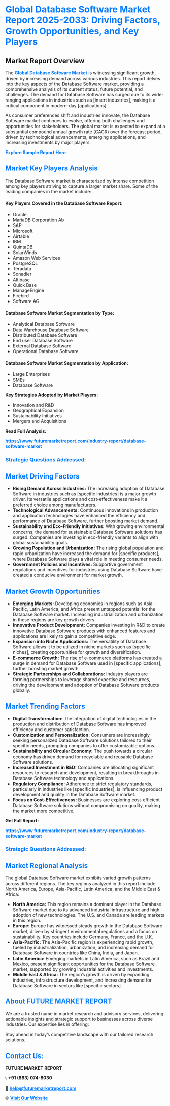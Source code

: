 <h1 style="color: #007BFF;">Global Database Software Market Report 2025-2033: Driving Factors, Growth Opportunities, and Key Players</h1>

<section id="overview">
<h2>Market Report Overview</h2>
<p>The <a href="https://www.futuremarketreport.com/industry-report/database-software-market" style="color: #007BFF; text-decoration: none;"><strong>Global Database Software Market</strong></a> is witnessing significant growth, driven by increasing demand across various industries. This report delves into the key aspects of the Database Software market, providing a comprehensive analysis of its current status, future potential, and challenges. The demand for Database Software has surged due to its wide-ranging applications in industries such as [insert industries], making it a critical component in modern-day [applications].</p>
<p>As consumer preferences shift and industries innovate, the Database Software market continues to evolve, offering both challenges and opportunities for stakeholders. The global market is expected to expand at a substantial compound annual growth rate (CAGR) over the forecast period, driven by technological advancements, emerging applications, and increasing investments by major players.</p>
</section>

<section id="overview">
<p><a href="https://www.futuremarketreport.com/request-sample/reportId=116811" style="color: #007BFF; text-decoration: none;"><strong>Explore Sample Report Here</strong></a></p>
</section>

<section id="key-players">
<h2 style="color: #007BFF;">Market Key Players Analysis</h2>
<p>The Database Software market is characterized by intense competition among key players striving to capture a larger market share. Some of the leading companies in the market include:</p>
<h4>Key Players Covered in the Database Software Report:</h4>
<ul><li>Oracle</li><li>MariaDB Corporation Ab</li><li>SAP</li><li>Microsoft</li><li>Airtable</li><li>IBM</li><li>QuintaDB</li><li>SolarWinds</li><li>Amazon Web Services</li><li>PostgreSQL</li><li>Teradata</li><li>Sonadier</li><li>Altibase</li><li>Quick Base</li><li>ManageEngine</li><li>Firebird</li><li>Software AG</li></ul>
<h4>Database Software Market Segmentation by Type:</h4>
<ul><li>Analytical Database Software</li><li>Data Warehouse Database Software</li><li>Distributed Database Software</li><li>End user Database Software</li><li>External Database Software</li><li>Operational Database Software</li></ul>

<h4>Database Software Market Segmentation by Application:</h4>
<ul><li>Large Enterprises</li><li>SMEs</li><li>Database Software</li></ul>
<p><strong>Key Strategies Adopted by Market Players:</strong></p>
<ul>
<li>Innovation and R&D</li>
<li>Geographical Expansion</li>
<li>Sustainability Initiatives</li>
<li>Mergers and Acquisitions</li>
</ul>
</section>

<section>
<p><strong>Read Full Analysis: </strong></p><a href="https://www.futuremarketreport.com/industry-report/database-software-market" style="color: #007BFF; text-decoration: none;"><strong>https://www.futuremarketreport.com/industry-report/database-software-market</strong></a>
<h3 style="color: #007BFF;">Strategic Questions Addressed:</h3>
</section>

<section id="driving-factors">
<h2 style="color: #007BFF;">Market Driving Factors</h2>
<ul>
<li><strong>Rising Demand Across Industries:</strong> The increasing adoption of Database Software in industries such as [specific industries] is a major growth driver. Its versatile applications and cost-effectiveness make it a preferred choice among manufacturers.</li>
<li><strong>Technological Advancements:</strong> Continuous innovations in production and application technologies have enhanced the efficiency and performance of Database Software, further boosting market demand.</li>
<li><strong>Sustainability and Eco-Friendly Initiatives:</strong> With growing environmental concerns, the demand for sustainable Database Software solutions has surged. Companies are investing in eco-friendly variants to align with global sustainability goals.</li>
<li><strong>Growing Population and Urbanization:</strong> The rising global population and rapid urbanization have increased the demand for [specific products], where Database Software plays a vital role in meeting consumer needs.</li>
<li><strong>Government Policies and Incentives:</strong> Supportive government regulations and incentives for industries using Database Software have created a conducive environment for market growth.</li>
</ul>
</section>

<section id="growth-opportunities">
<h2 style="color: #007BFF;">Market Growth Opportunities</h2>
<ul>
<li><strong>Emerging Markets:</strong> Developing economies in regions such as Asia-Pacific, Latin America, and Africa present untapped potential for the Database Software market. Increasing industrialization and urbanization in these regions are key growth drivers.</li>
<li><strong>Innovative Product Development:</strong> Companies investing in R&D to create innovative Database Software products with enhanced features and applications are likely to gain a competitive edge.</li>
<li><strong>Expansion into Niche Applications:</strong> The versatility of Database Software allows it to be utilized in niche markets such as [specific niches], creating opportunities for growth and diversification.</li>
<li><strong>E-commerce Growth:</strong> The rise of e-commerce platforms has created a surge in demand for Database Software used in [specific applications], further boosting market growth.</li>
<li><strong>Strategic Partnerships and Collaborations:</strong> Industry players are forming partnerships to leverage shared expertise and resources, driving the development and adoption of Database Software products globally.</li>
</ul>
</section>

<section id="trending-factors">
<h2 style="color: #007BFF;">Market Trending Factors</h2>
<ul>
<li><strong>Digital Transformation:</strong> The integration of digital technologies in the production and distribution of Database Software has improved efficiency and customer satisfaction.</li>
<li><strong>Customization and Personalization:</strong> Consumers are increasingly seeking personalized Database Software solutions tailored to their specific needs, prompting companies to offer customizable options.</li>
<li><strong>Sustainability and Circular Economy:</strong> The push towards a circular economy has driven demand for recyclable and reusable Database Software solutions.</li>
<li><strong>Increased Investment in R&D:</strong> Companies are allocating significant resources to research and development, resulting in breakthroughs in Database Software technology and applications.</li>
<li><strong>Regulatory Compliance:</strong> Adherence to strict regulatory standards, particularly in industries like [specific industries], is influencing product development and quality in the Database Software market.</li>
<li><strong>Focus on Cost-Effectiveness:</strong> Businesses are exploring cost-efficient Database Software solutions without compromising on quality, making the market more competitive.</li>
</ul>
</section>

<section>
<p><strong>Get Full Report: </strong></p><a href="https://www.futuremarketreport.com/industry-report/database-software-market" style="color: #007BFF; text-decoration: none;"><strong>https://www.futuremarketreport.com/industry-report/database-software-market</strong></a>
<h3 style="color: #007BFF;">Strategic Questions Addressed:</h3>
</section>


<section id="regional-analysis">
<h2 style="color: #007BFF;">Market Regional Analysis</h2>
<p>The global Database Software market exhibits varied growth patterns across different regions. The key regions analyzed in this report include North America, Europe, Asia-Pacific, Latin America, and the Middle East & Africa:</p>
<ul>
<li><strong>North America:</strong> This region remains a dominant player in the Database Software market due to its advanced industrial infrastructure and high adoption of new technologies. The U.S. and Canada are leading markets in this region.</li>
<li><strong>Europe:</strong> Europe has witnessed steady growth in the Database Software market, driven by stringent environmental regulations and a focus on sustainability. Key countries include Germany, France, and the U.K.</li>
<li><strong>Asia-Pacific:</strong> The Asia-Pacific region is experiencing rapid growth, fueled by industrialization, urbanization, and increasing demand for Database Software in countries like China, India, and Japan.</li>
<li><strong>Latin America:</strong> Emerging markets in Latin America, such as Brazil and Mexico, present significant opportunities for the Database Software market, supported by growing industrial activities and investments.</li>
<li><strong>Middle East & Africa:</strong> The region’s growth is driven by expanding industries, infrastructure development, and increasing demand for Database Software in sectors like [specific sectors].</li>
</ul>
</section>

<footer>
<h2 style="color: #007BFF;">About FUTURE MARKET REPORT</h2>
<p>We are a trusted name in market research and advisory services, delivering actionable insights and strategic support to businesses across diverse industries. Our expertise lies in offering:</p>

<p>Stay ahead in today’s competitive landscape with our tailored research solutions.</p>

<h2 style="color: #007BFF;">Contact Us:</h2>
<p><strong>FUTURE MARKET REPORT</strong></p>
<p>📞 <strong>+91 (883) 074-8030</strong></p>
<p>📧 <strong><a href="mailto:help@futuremarketreport.com" style="color: #007BFF;">help@futuremarketreport.com</a></strong></p>
<p>🌐 <strong><a href="https://www.futuremarketreport.com/" style="color: #007BFF;">Visit Our Website</a></strong></p>
</footer>